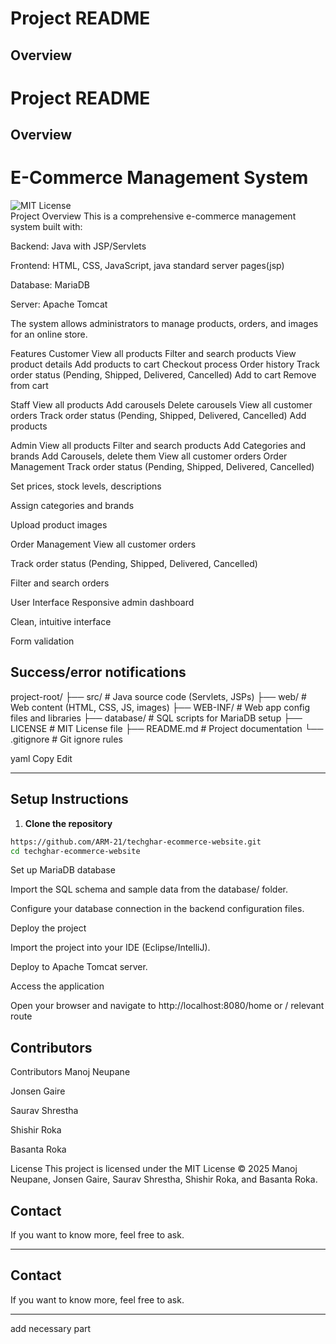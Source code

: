 # Project README

## Overview
# Project README

## Overview
# E-Commerce Management System  
![MIT License](https://img.shields.io/badge/License-MIT-green.svg)  
Project Overview
This is a comprehensive e-commerce management system built with:

Backend: Java with JSP/Servlets

Frontend: HTML, CSS, JavaScript, java standard server pages(jsp)

Database: MariaDB

Server: Apache Tomcat

The system allows administrators to manage products, orders, and images for an online store.

Features
Customer
View all products
Filter and search products
View product details
Add products to cart
Checkout process
Order history
Track order status (Pending, Shipped, Delivered, Cancelled)
Add to cart
Remove from cart

Staff
View all products
Add carousels
Delete carousels
View all customer orders
Track order status (Pending, Shipped, Delivered, Cancelled)
Add products

Admin
View all products
Filter and search products
Add Categories and brands
Add Carousels, delete them
View all customer orders
Order Management
Track order status (Pending, Shipped, Delivered, Cancelled)

Set prices, stock levels, descriptions

Assign categories and brands

Upload product images

Order Management
View all customer orders

Track order status (Pending, Shipped, Delivered, Cancelled)

Filter and search orders

User Interface
Responsive admin dashboard

Clean, intuitive interface

Form validation

Success/error notifications
---
project-root/
├── src/ # Java source code (Servlets, JSPs)
├── web/ # Web content (HTML, CSS, JS, images)
├── WEB-INF/ # Web app config files and libraries
├── database/ # SQL scripts for MariaDB setup
├── LICENSE # MIT License file
├── README.md # Project documentation
└── .gitignore # Git ignore rules

yaml
Copy
Edit

---

## Setup Instructions

1. **Clone the repository**

```bash
https://github.com/ARM-21/techghar-ecommerce-website.git
cd techghar-ecommerce-website
``` 
Set up MariaDB database

Import the SQL schema and sample data from the database/ folder.

Configure your database connection in the backend configuration files.

Deploy the project

Import the project into your IDE (Eclipse/IntelliJ).

Deploy to Apache Tomcat server.

Access the application

Open your browser and navigate to http://localhost:8080/home
or / relevant route


## Contributors
Contributors
Manoj Neupane

Jonsen Gaire

Saurav Shrestha

Shishir Roka

Basanta Roka

License
This project is licensed under the MIT License © 2025
Manoj Neupane, Jonsen Gaire, Saurav Shrestha, Shishir Roka, and Basanta Roka.
## Contact

If you want to know more, feel free to ask.

---
## Contact

If you want to know more, feel free to ask.

---
  add necessary part
